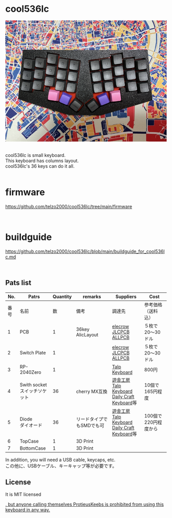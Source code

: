 # cool536lc

![](img/img00001.jpg)

<br>
cool536lc is small keyboard.<br>
This keyboard has columns layout.<br>
cool536lc's 36 keys can do it all.<br>


<br>

# firmware

https://github.com/telzo2000/cool536lc/tree/main/firmware

<br>

# buildguide

https://github.com/telzo2000/cool536lc/blob/main/buildguide_for_cool536lc.md

<br>

## Pats list

| No. | Patrs | Quantity | remarks | Suppliers | Cost |
|--|--|--|--|--|--|
|番号|名前|数|備考|調達先|参考価格（送料込）|<br>
|1|PCB|1|36key AlicLayout|[elecrow](https://www.elecrow.com)<br>[JLCPCB](https://jlcpcb.com)<br>[ALLPCB](https://www.allpcb.com)|５枚で20〜30ドル|<br>
|2|Switch Plate|1||[elecrow](https://www.elecrow.com)<br>[JLCPCB](https://jlcpcb.com)<br>[ALLPCB](https://www.allpcb.com)|５枚で20〜30ドル|<br>
|3|RP-2040Zero|1||[Talp Keyboard](https://talpkeyboard.net)|800円|
|4|Swith socket<br>スイッチソケット|36|cherry MX互換|[遊舎工房](https://yushakobo.jp)<br>[Talp Keyboard](https://talpkeyboard.net)<br>[Daily Craft Keyboard](https://shop.dailycraft.jp)等|10個で165円程度|
|5|Diode<br>ダイオード|36|リードタイプでもSMDでも可|[遊舎工房](https://yushakobo.jp)<br>[Talp Keyboard](https://talpkeyboard.net)<br>[Daily Craft Keyboard](https://shop.dailycraft.jp)等|100個で220円程度から|
|6|TopCase|1|3D Print|||
|7|BottomCase|1|3D Print||


In addition, you will need a USB cable, keycaps, etc.
<br>
この他に、USBケーブル、キーキャップ等が必要です。
<br>

## License


It is MIT licensed

<U>, but anyone calling themselves ProtieusKeebs is prohibited from using this keyboard in any way.
</U>